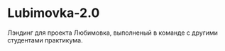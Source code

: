 # Lubimovka-2.0

Лэндинг для проекта Любимовка, выполненый в команде с другими студентами практикума.

